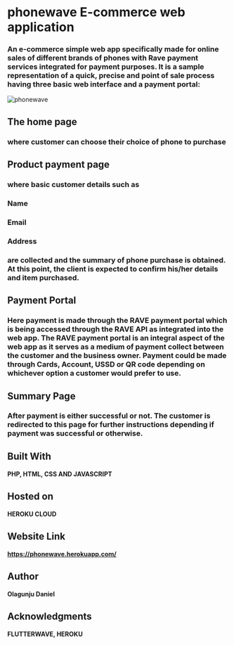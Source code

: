 # phonewave E-commerce web application
### An e-commerce simple web app specifically made for online sales of different brands of phones with Rave payment services integrated for payment purposes. It is a sample representation of a quick, precise and point of sale process having three basic web interface and a payment portal:

![phonewave](https://user-images.githubusercontent.com/26861798/43500568-25d73dde-9549-11e8-8986-93875827d849.png)


## The home page 
###  where customer can choose their choice of phone to purchase

## Product payment page
### where basic customer details such as
### Name
### Email
### Address
### are collected and the summary of phone purchase is obtained. At this point, the client is expected to confirm his/her details and item purchased.

## Payment Portal
### Here payment is made through the RAVE payment portal which is being accessed through the RAVE API as integrated into the web app. The RAVE payment portal is an integral aspect of the web app as it serves as a medium of payment collect between the customer and the business owner. Payment could be made through Cards,  Account, USSD or QR code depending on whichever option a customer would prefer to use.

## Summary Page
### After payment is either successful or not. The customer is redirected to this page for further instructions depending if payment was successful or otherwise. 

## Built With
#### PHP, HTML, CSS AND JAVASCRIPT

## Hosted on
#### HEROKU CLOUD

## Website Link
#### https://phonewave.herokuapp.com/


## Author
#### Olagunju Daniel


## Acknowledgments
#### FLUTTERWAVE, HEROKU



